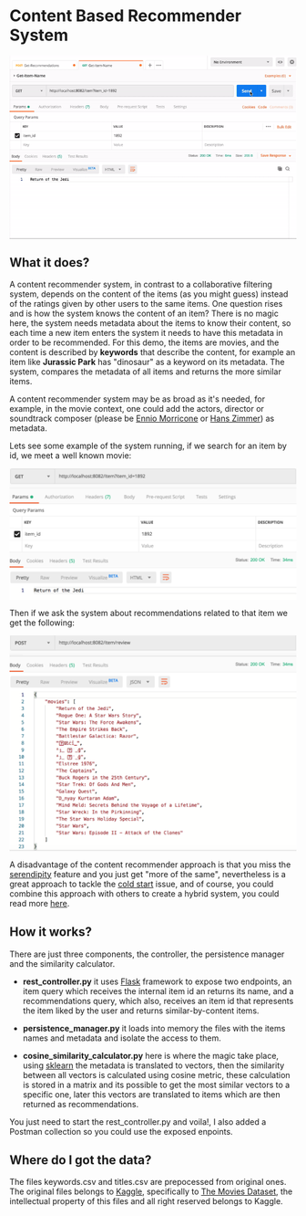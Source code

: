 # Content Based Recommender System

<div style="text-align:center">
<img src="https://github.com/cjcarvajal/content-based-recommender-system/blob/master/resources/demo.gif" width="600" style="display:block; margin:auto;">	
</div>

## What it does?

A content recommender system, in contrast to a collaborative filtering system, depends on the content of the items (as you might guess) instead of the ratings given by other users to the same items. One question rises and is how the system knows the content of an item? There is no magic here, the system needs metadata about the items to know their content, so each time a new item enters the system it needs to have this metadata in order to be recommended. For this demo, the items are movies, and the content is described by **keywords** that describe the content, for example an item like **Jurassic Park** has "dinosaur" as a keyword on its metadata. The system, compares the metadata of all items and returns the more similar items.

A content recommender system may be as broad as it's needed, for example, in the movie context, one could add the actors, director or soundtrack composer (please be [Ennio Morricone](https://www.youtube.com/watch?v=Kmh6rdRhcOw&t=1s) or [Hans Zimmer](https://www.youtube.com/watch?v=OzLhXesNkCI)) as metadata.

Lets see some example of the system running, if we search for an item by id, we meet a well known movie:

<div style="text-align:center">
<img src="https://github.com/cjcarvajal/content-based-recommender-system/blob/master/resources/img1.png" width="600" style="display:block; margin:auto;">	
</div>

Then if we ask the system about recommendations related to that item we get the following:

<div style="text-align:center">
<img src="https://github.com/cjcarvajal/content-based-recommender-system/blob/master/resources/img2.png" width="600" style="display:block; margin:auto;">	
</div>

A disadvantage of the content recommender approach is that you miss the [serendipity](https://dl.acm.org/citation.cfm?id=3009209.3009262) feature and you just get "more of the same", nevertheless is a great approach to tackle the [cold start](https://en.wikipedia.org/wiki/Cold_start_(computing)) issue, and of course, you could combine this approach with others to create a hybrid system, you could read more [here](https://leantechblog.wordpress.com/2018/01/03/how-does-netflix-or-spotify-knows-what-you-like-a-briefing-on-recommender-systems/).

## How it works?

There are just three components, the controller, the persistence manager and the similarity calculator.

* **rest_controller.py** it uses [Flask](https://flask.palletsprojects.com/en/1.1.x/) framework to expose two endpoints, an item query which receives the internal item id an returns its name, and a recommendations query, which also, receives an item id that represents the item liked by the user and returns similar-by-content items.

* **persistence_manager.py** it loads into memory the files with the items names and metadata and isolate the access to them.

* **cosine_similarity_calculator.py** here is where the magic take place, using [sklearn](https://scikit-learn.org/stable/) the metadata is translated to vectors, then the similarity between all vectors is calculated using cosine metric, these calculation is stored in a matrix and its possible to get the most similar vectors to a specific one, later this vectors are translated to items which are then returned as recommendations.

You just need to start the rest_controller.py and voila!, I also added a Postman collection so you could use the exposed enpoints.

## Where do I got the data?

The files keywords.csv and titles.csv are prepocessed from original ones. The original files belongs to [Kaggle](https://www.kaggle.com/), specifically to [The Movies Dataset](https://www.kaggle.com/rounakbanik/the-movies-dataset), the intellectual property of this files and all right reserved belongs to Kaggle.